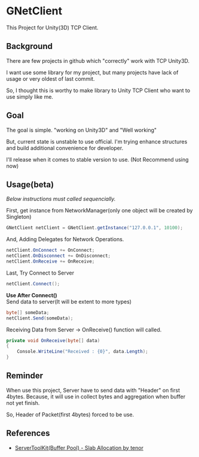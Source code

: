 # GNetClient
This Project for Unity(3D) TCP Client.

## Background
There are few projects in github which "correctly" work with TCP Unity3D.

I want use some library for my project, but many projects have lack of usage or very oldest of last commit.

So, I thought this is worthy to make library to Unity TCP Client who want to use simply like me.
## Goal
The goal is simple. "working on Unity3D" and "Well working"

But, current state is unstable to use official.
I'm trying enhance structures and build additional convenience for developer.

I'll release when it comes to stable version to use.
(Not Recommend using now)

## Usage(beta)
*Below instructions must called sequencially.*

First, get instance from NetworkManager(only one object will be created by Singleton)
```csharp
GNetClient netClient = GNetClient.getInstance("127.0.0.1", 10100);
```

And, Adding Delegates for Network Operations.
```csharp
netClient.OnConnect += OnConnect;
netClient.OnDisconnect += OnDisconnect;
netClient.OnReceive += OnReceive;
```
Last, Try Connect to Server
```csharp
netClient.Connect();
```

**Use After Connect()**<br/>
Send data to server(It will be extent to more types)
```csharp
byte[] someData;
netClient.Send(someData);
```

Receiving Data from Server -> OnReceive() function will called.
```csharp
private void OnReceive(byte[] data)
{
    Console.WriteLine("Received : {0}", data.Length);
}
```

## Reminder
When use this project, Server have to send data with "Header" on first 4bytes.
Because, it will use in collect bytes and aggregation when buffer not yet finish.

So, Header of Packet(first 4bytes) forced to be use.

## References
* [ServerToolKit(Buffer Pool) - Slab Allocation by tenor](https://github.com/tenor/ServerToolkit)
